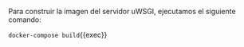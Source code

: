 Para construir la imagen del servidor uWSGI, ejecutamos el siguiente comando:

`docker-compose build`{{exec}}